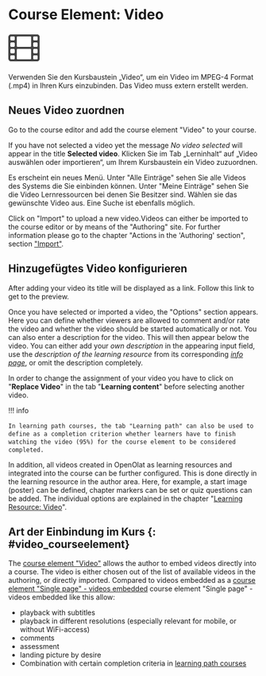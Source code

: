 # Course Element: Video

![icon_video.png](assets/video_64_0_434343_none.png)  


Verwenden Sie den Kursbaustein „Video“, um ein Video im MPEG-4 Format (.mp4) in Ihren Kurs einzubinden. Das Video muss extern erstellt werden.

## Neues Video zuordnen
Go to the course editor and add the course element "Video" to your course.

If you have not selected a video yet the message _No video
selected_ will appear in the title **Selected video**.
Klicken Sie im Tab „Lerninhalt“ auf „Video auswählen oder importieren“, um
Ihrem Kursbaustein ein Video zuzuordnen. 

Es erscheint ein neues Menü. Unter "Alle Einträge" sehen Sie alle Videos des Systems die Sie einbinden können. Unter "Meine Einträge" sehen Sie die Video Lernressourcen bei denen Sie Besitzer sind. Wählen sie das gewünschte Video aus. Eine Suche ist ebenfalls möglich.

Click on "Import" to upload a new video.Videos can either be imported to
the course editor or by means of the "Authoring" site.  For further
information please go to the chapter "Actions in the 'Authoring' section",
section
["Import"](Learning_resource_Video.md). 

## Hinzugefügtes Video konfigurieren

After adding your video its title will be displayed as a link. Follow this
link to get to the preview. 

Once you have selected or imported a video, the "Options" section appears.
Here you can define whether viewers are allowed to comment and/or rate the
video and whether the video should be started automatically or not. You can
also enter a description for the video. This will then appear below the video.
You can either add your _own description_ in the appearing input field, use
the _description of the learning resource_ from its corresponding [_info
page_](../catalog/Info_page.md), or omit the description completely.

In order to change the assignment of your video you have to click on "**Replace Video**" in the tab "**Learning content**" before selecting another video.


!!! info 

    In learning path courses, the tab "Learning path" can also be used to define as a completion criterion whether learners have to finish watching the video (95%) for the course element to be considered completed.


In addition, all videos created in OpenOlat as learning resources and
integrated into the course can be further configured. This is done directly in
the learning resource in the author area. Here, for example, a start image
(poster) can be defined, chapter markers can be set or quiz questions can be
added. The individual options are explained in the chapter "[Learning Resource: Video](Learning_resource_Video.md)".

## Art der Einbindung im Kurs {: #video_courseelement}

The [course element "Video"](Course_Element_Video.md) allows the author to embed videos directly into a course. The video is either chosen out of the list of available videos in the authoring, or directly imported. Compared to videos embedded as a [course element "Single page" - videos embedded](Single_Page_Add_edit_video.md) course element "Single page" - videos embedded like this allow:

  * playback with subtitles
  * playback in different resolutions (especially relevant for mobile, or without WiFi-access) 
  * comments
  * assessment
  * landing picture by desire
  * Combination with certain completion criteria in [learning path courses](../course_create/Learning_path_course.md)



